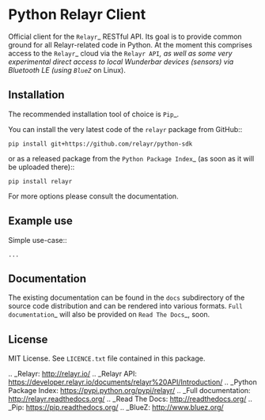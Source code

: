 Python Relayr Client
====================

Official client for the `Relayr`_ RESTful API. Its goal is to provide common
ground for all Relayr-related code in Python. At the moment this comprises
access to the `Relayr`_ cloud via the `Relayr API`_, as well as some very
experimental direct access to local Wunderbar devices (sensors) via Bluetooth
LE (using `BlueZ`_ on Linux).


Installation
------------

The recommended installation tool of choice is `Pip`_.

You can install the very latest code of the ``relayr`` package from GitHub::

    pip install git+https://github.com/relayr/python-sdk

or as a released package from the `Python Package Index`_ (as soon as it
will be uploaded there)::

    pip install relayr

For more options please consult the documentation.


Example use
-----------

Simple use-case::

    ...


Documentation
-------------

The existing documentation can be found in the ``docs`` subdirectory of the
source code distribution and can be rendered into various formats. 
`Full documentation`_ will also be provided on `Read The Docs`_, soon.


License
-------

MIT License. See ``LICENCE.txt`` file contained in this package.


.. _Relayr: http://relayr.io/
.. _Relayr API: https://developer.relayr.io/documents/relayr%20API/Introduction/
.. _Python Package Index: https://pypi.python.org/pypi/relayr/
.. _Full documentation: http://relayr.readthedocs.org/
.. _Read The Docs: http://readthedocs.org/
.. _Pip: https://pip.readthedocs.org/
.. _BlueZ: http://www.bluez.org/
